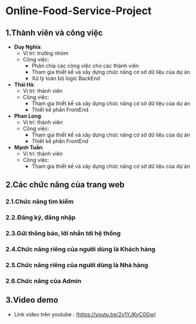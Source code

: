 # Online-Food-Service-Project
## 1.Thành viên và công việc
- **Duy Nghĩa**:
  - Vị trí: trưởng nhóm
  - Công việc:
    - Phân chia các công việc cho các thành viên
    - Tham gia thiết kế và xây dựng chức năng cơ sở dữ liệu của dự án 
    - Xử lý toàn bộ logic BackEnd
- **Thái Hà**:
  - Vị trí: thành viên 
  - Công việc:
    - Tham gia thiết kế và xây dựng chức năng cơ sở dữ liệu của dự án 
    - Thiết kế phần FrontEnd
- **Phan Long**:
  - Vị trí: thành viên 
  - Công việc:
    - Tham gia thiết kế và xây dựng chức năng cơ sở dữ liệu của dự án 
    - Thiết kế phần FrontEnd
- **Mạnh Tuấn**:
  - Vị trí: thành viên 
  - Công việc:
    - Tham gia thiết kế và xây dựng chức năng cơ sở dữ liệu của dự án

## 2.Các chức năng của trang web 
### 2.1.Chức năng tìm kiếm

### 2.2.Đăng ký, đăng nhập

### 2.3.Gửi thông báo, lời nhắn tới hệ thống 

### 2.4.Chức năng riêng của người dùng là Khách hàng 

### 2.5.Chức năng riêng của người dùng là Nhà hàng 

### 2.6.Chức năng của Admin

## 3.Video demo 
- Link video trên youtube : (https://youtu.be/2y1YJKyC0Gw)


    

